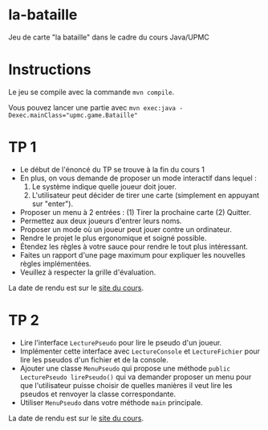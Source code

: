 # la-bataille
Jeu de carte "la bataille" dans le cadre du cours Java/UPMC

Instructions
============

Le jeu se compile avec la commande `mvn compile`.

Vous pouvez lancer une partie avec `mvn exec:java -Dexec.mainClass="upmc.game.Bataille"`

TP 1
====

* Le début de l'énoncé du TP se trouve à la fin du cours 1
* En plus, on vous demande de proposer un mode interactif dans lequel :
  1. Le système indique quelle joueur doit jouer.
  2. L'utilisateur peut décider de tirer une carte (simplement en appuyant sur "enter").
* Proposer un menu à 2 entrées : (1) Tirer la prochaine carte (2) Quitter.
* Permettez aux deux joueurs d'entrer leurs noms.
* Proposer un mode où un joueur peut jouer contre un ordinateur.
* Rendre le projet le plus ergonomique et soigné possible.
* Étendez les règles à votre sauce pour rendre le tout plus intéressant.
* Faites un rapport d'une page maximum pour expliquer les nouvelles règles implémentées.
* Veuillez à respecter la grille d'évaluation.

La date de rendu est sur le [site du cours](hyc.io/teaching/java.html).

TP 2
====

* Lire l'interface `LecturePseudo` pour lire le pseudo d'un joueur.
* Implémenter cette interface avec `LectureConsole` et `LectureFichier` pour lire les pseudos d'un fichier et de la console.
* Ajouter une classe `MenuPseudo` qui propose une méthode `public LecturePseudo lirePseudo()` qui va demander proposer un menu pour que l'utilisateur puisse choisir de quelles manières il veut lire les pseudos et renvoyer la classe correspondante.
* Utiliser `MenuPseudo` dans votre méthode `main` principale.

La date de rendu est sur le [site du cours](hyc.io/teaching/java.html).
